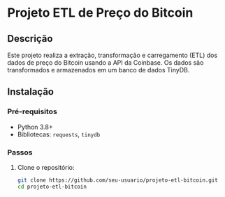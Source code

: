 # Projeto ETL de Preço do Bitcoin

## Descrição
Este projeto realiza a extração, transformação e carregamento (ETL) dos dados de preço do Bitcoin usando a API da Coinbase. Os dados são transformados e armazenados em um banco de dados TinyDB.

## Instalação
### Pré-requisitos
- Python 3.8+
- Bibliotecas: `requests`, `tinydb`

### Passos
1. Clone o repositório:
   ```bash
   git clone https://github.com/seu-usuario/projeto-etl-bitcoin.git
   cd projeto-etl-bitcoin

